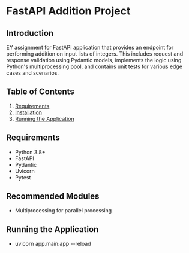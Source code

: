 # FastAPI Addition Project

## Introduction
EY assignment for FastAPI application that provides an endpoint for performing addition on input lists of integers. This includes request and response validation using Pydantic models, implements the logic using Python's multiprocessing pool, and contains unit tests for various edge cases and scenarios.

## Table of Contents
1. [Requirements](#requirements)
2. [Installation](#installation)
3. [Running the Application](#running)

## Requirements
- Python 3.8+
- FastAPI
- Pydantic
- Uvicorn
- Pytest

## Recommended Modules
- Multiprocessing for parallel processing

## Running the Application
- uvicorn app.main:app --reload